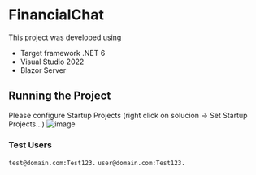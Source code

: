 # FinancialChat
This project was developed using 
- Target framework .NET 6
- Visual Studio 2022
- Blazor Server

## Running the Project
Please configure Startup Projects (right click on solucion -> Set Startup Projects...)
![image](https://user-images.githubusercontent.com/4880237/174972896-a69892e8-e0e9-4870-8c65-11366bc626f7.png)

### Test Users
`test@domain.com:Test123.`
`user@domain.com:Test123.`
